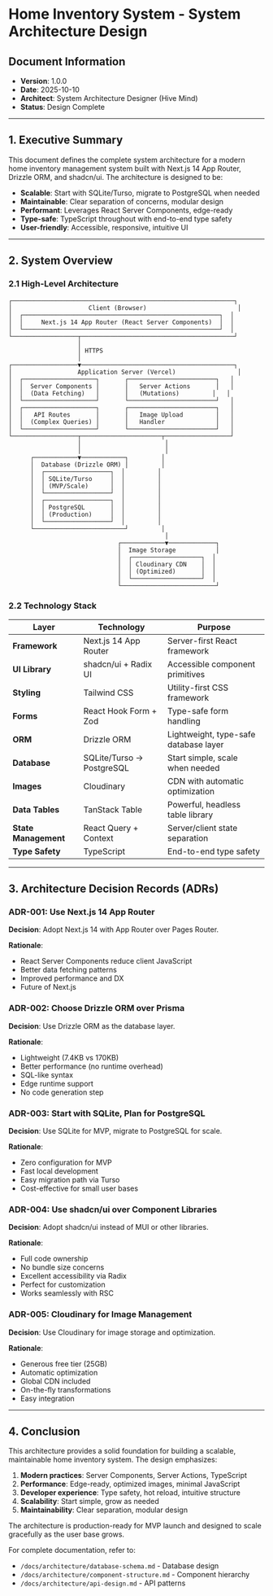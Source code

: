 # Home Inventory System - System Architecture Design

## Document Information
- **Version**: 1.0.0
- **Date**: 2025-10-10
- **Architect**: System Architecture Designer (Hive Mind)
- **Status**: Design Complete

---

## 1. Executive Summary

This document defines the complete system architecture for a modern home inventory management system built with Next.js 14 App Router, Drizzle ORM, and shadcn/ui. The architecture is designed to be:

- **Scalable**: Start with SQLite/Turso, migrate to PostgreSQL when needed
- **Maintainable**: Clear separation of concerns, modular design
- **Performant**: Leverages React Server Components, edge-ready
- **Type-safe**: TypeScript throughout with end-to-end type safety
- **User-friendly**: Accessible, responsive, intuitive UI

---

## 2. System Overview

### 2.1 High-Level Architecture

```
┌─────────────────────────────────────────────────────────────┐
│                     Client (Browser)                         │
│  ┌──────────────────────────────────────────────────────┐  │
│  │     Next.js 14 App Router (React Server Components)  │  │
│  └──────────────────────────────────────────────────────┘  │
└──────────────────┬──────────────────────────────────────────┘
                   │
                   │ HTTPS
                   │
┌──────────────────▼──────────────────────────────────────────┐
│                  Application Server (Vercel)                 │
│  ┌────────────────────┐       ┌────────────────────────┐   │
│  │  Server Components │       │   Server Actions       │   │
│  │  (Data Fetching)   │       │   (Mutations)         │   │
│  └────────────────────┘       └────────────────────────┘   │
│  ┌────────────────────┐       ┌────────────────────────┐   │
│  │   API Routes       │       │   Image Upload         │   │
│  │  (Complex Queries) │       │   Handler              │   │
│  └────────────────────┘       └────────────────────────┘   │
└──────────────────┬──────────────────────┬──────────────────┘
                   │                       │
                   │                       │
      ┌────────────▼────────────┐         │
      │  Database (Drizzle ORM) │         │
      │  ┌──────────────────┐  │         │
      │  │ SQLite/Turso     │  │         │
      │  │ (MVP/Scale)      │  │         │
      │  └──────────────────┘  │         │
      │  ┌──────────────────┐  │         │
      │  │ PostgreSQL       │  │         │
      │  │ (Production)     │  │         │
      │  └──────────────────┘  │         │
      └─────────────────────────┘         │
                                           │
                              ┌────────────▼─────────────┐
                              │  Image Storage           │
                              │  ┌───────────────────┐  │
                              │  │ Cloudinary CDN    │  │
                              │  │ (Optimized)       │  │
                              │  └───────────────────┘  │
                              └──────────────────────────┘
```

### 2.2 Technology Stack

| Layer | Technology | Purpose |
|-------|-----------|---------|
| **Framework** | Next.js 14 App Router | Server-first React framework |
| **UI Library** | shadcn/ui + Radix UI | Accessible component primitives |
| **Styling** | Tailwind CSS | Utility-first CSS framework |
| **Forms** | React Hook Form + Zod | Type-safe form handling |
| **ORM** | Drizzle ORM | Lightweight, type-safe database layer |
| **Database** | SQLite/Turso → PostgreSQL | Start simple, scale when needed |
| **Images** | Cloudinary | CDN with automatic optimization |
| **Data Tables** | TanStack Table | Powerful, headless table library |
| **State Management** | React Query + Context | Server/client state separation |
| **Type Safety** | TypeScript | End-to-end type safety |

---

## 3. Architecture Decision Records (ADRs)

### ADR-001: Use Next.js 14 App Router
**Decision**: Adopt Next.js 14 with App Router over Pages Router.

**Rationale**:
- React Server Components reduce client JavaScript
- Better data fetching patterns
- Improved performance and DX
- Future of Next.js

### ADR-002: Choose Drizzle ORM over Prisma
**Decision**: Use Drizzle ORM as the database layer.

**Rationale**:
- Lightweight (7.4KB vs 170KB)
- Better performance (no runtime overhead)
- SQL-like syntax
- Edge runtime support
- No code generation step

### ADR-003: Start with SQLite, Plan for PostgreSQL
**Decision**: Use SQLite for MVP, migrate to PostgreSQL for scale.

**Rationale**:
- Zero configuration for MVP
- Fast local development
- Easy migration path via Turso
- Cost-effective for small user bases

### ADR-004: Use shadcn/ui over Component Libraries
**Decision**: Adopt shadcn/ui instead of MUI or other libraries.

**Rationale**:
- Full code ownership
- No bundle size concerns
- Excellent accessibility via Radix
- Perfect for customization
- Works seamlessly with RSC

### ADR-005: Cloudinary for Image Management
**Decision**: Use Cloudinary for image storage and optimization.

**Rationale**:
- Generous free tier (25GB)
- Automatic optimization
- Global CDN included
- On-the-fly transformations
- Easy integration

---

## 4. Conclusion

This architecture provides a solid foundation for building a scalable, maintainable home inventory system. The design emphasizes:

1. **Modern practices**: Server Components, Server Actions, TypeScript
2. **Performance**: Edge-ready, optimized images, minimal JavaScript
3. **Developer experience**: Type safety, hot reload, intuitive structure
4. **Scalability**: Start simple, grow as needed
5. **Maintainability**: Clear separation, modular design

The architecture is production-ready for MVP launch and designed to scale gracefully as the user base grows.

For complete documentation, refer to:
- `/docs/architecture/database-schema.md` - Database design
- `/docs/architecture/component-structure.md` - Component hierarchy
- `/docs/architecture/api-design.md` - API patterns
